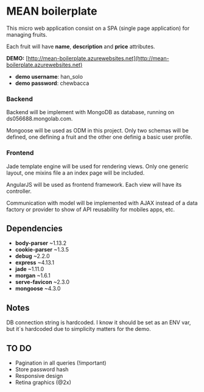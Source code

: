 # MEAN boilerplate

This micro web application consist on a SPA (single page application) for managing fruits.

Each fruit will have **name**, **description** and **price** attributes.

**DEMO:** [http://mean-boilerplate.azurewebsites.net](http://mean-boilerplate.azurewebsites.net)

* **demo username**: han_solo
* **demo password**: chewbacca

### Backend

Backend will be implement with MongoDB as database, running on ds056688.mongolab.com.

Mongoose will be used as ODM in this project. Only two schemas will be defined, one defining a fruit and the other one definig a basic user profile.

### Frontend

Jade template engine will be used for rendering views. Only one generic layout, one mixins file a an index page will be included.

AngularJS will be used as frontend framework. Each view will have its controller.

Communication with model will be implemented with AJAX instead of a data factory or provider to show of API reusability for mobiles apps, etc.

## Dependencies

* **body-parser** ~1.13.2
* **cookie-parser** ~1.3.5
* **debug** ~2.2.0
* **express** ~4.13.1
* **jade** ~1.11.0
* **morgan** ~1.6.1
* **serve-favicon** ~2.3.0
* **mongoose** ~4.3.0

## Notes

DB connection string is hardcoded. I know it should be set as an ENV var, but it´s hardcoded due to simplicity matters for the demo.

## TO DO

* Pagination in all queries (!important)
* Store password hash
* Responsive design
* Retina graphics (@2x)
